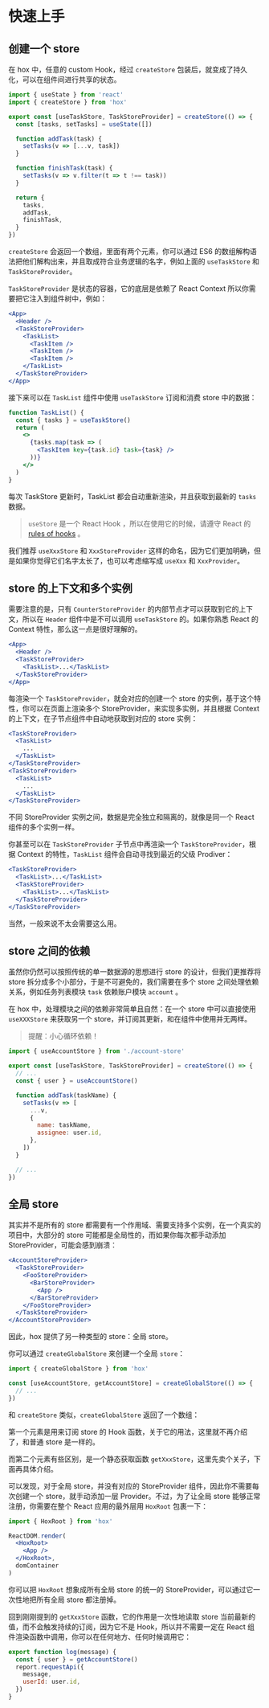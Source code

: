 # 快速上手

<code src="../demos/demo1.tsx"></code>

## 创建一个 store

在 hox 中，任意的 custom Hook，经过 `createStore` 包装后，就变成了持久化，可以在组件间进行共享的状态。

```jsx
import { useState } from 'react'
import { createStore } from 'hox'

export const [useTaskStore, TaskStoreProvider] = createStore(() => {
  const [tasks, setTasks] = useState([])

  function addTask(task) {
    setTasks(v => [...v, task])
  }

  function finishTask(task) {
    setTasks(v => v.filter(t => t !== task))
  }

  return {
    tasks,
    addTask,
    finishTask,
  }
})
```

`createStore` 会返回一个数组，里面有两个元素，你可以通过 ES6 的数组解构语法把他们解构出来，并且取成符合业务逻辑的名字，例如上面的 `useTaskStore` 和 `TaskStoreProvider`。

`TaskStoreProvider` 是状态的容器，它的底层是依赖了 React Context 所以你需要把它注入到组件树中，例如：

```jsx
<App>
  <Header />
  <TaskStoreProvider>
    <TaskList>
      <TaskItem />
      <TaskItem />
      <TaskItem />
    </TaskList>
  </TaskStoreProvider>
</App>
```

接下来可以在 `TaskList` 组件中使用 `useTaskStore` 订阅和消费 store 中的数据：

```jsx
function TaskList() {
  const { tasks } = useTaskStore()
  return (
    <>
      {tasks.map(task => (
        <TaskItem key={task.id} task={task} />
      ))}
    </>
  )
}
```

每次 TaskStore 更新时，TaskList 都会自动重新渲染，并且获取到最新的 `tasks` 数据。

> `useStore` 是一个 React Hook ，所以在使用它的时候，请遵守 React 的 [rules of hooks](https://reactjs.org/docs/hooks-rules.html) 。

我们推荐 `useXxxStore` 和 `XxxStoreProvider` 这样的命名，因为它们更加明确，但是如果你觉得它们名字太长了，也可以考虑缩写成 `useXxx` 和 `XxxProvider`。

## store 的上下文和多个实例

需要注意的是，只有 `CounterStoreProvider` 的内部节点才可以获取到它的上下文，所以在 `Header` 组件中是不可以调用 `useTaskStore` 的。如果你熟悉 React 的 Context
特性，那么这一点是很好理解的。

```jsx
<App>
  <Header />
  <TaskStoreProvider>
    <TaskList>...</TaskList>
  </TaskStoreProvider>
</App>
```

每渲染一个 `TaskStoreProvider`，就会对应的创建一个 store 的实例，基于这个特性，你可以在页面上渲染多个 StoreProvider，来实现多实例，并且根据 Context 的上下文，在子节点组件中自动地获取到对应的
store 实例：

```jsx
<TaskStoreProvider>
  <TaskList>
    ...
  </TaskList>
</TaskStoreProvider>
<TaskStoreProvider>
  <TaskList>
    ...
  </TaskList>
</TaskStoreProvider>
```

不同 StoreProvider 实例之间，数据是完全独立和隔离的，就像是同一个 React 组件的多个实例一样。

你甚至可以在 `TaskStoreProvider` 子节点中再渲染一个 `TaskStoreProvider`，根据 Context 的特性，`TaskList` 组件会自动寻找到最近的父级 Prodiver：

```jsx
<TaskStoreProvider>
  <TaskList>...</TaskList>
  <TaskStoreProvider>
    <TaskList>...</TaskList>
  </TaskStoreProvider>
</TaskStoreProvider>
```

当然，一般来说不太会需要这么用。

## store 之间的依赖

虽然你仍然可以按照传统的单一数据源的思想进行 store 的设计，但我们更推荐将 store 拆分成多个小部分，于是不可避免的，我们需要在多个 store 之间处理依赖关系，例如任务列表模块 `task` 依赖账户模块 `account`
。

在 hox 中，处理模块之间的依赖非常简单且自然：在一个 store 中可以直接使用 `useXXXStore` 来获取另一个 store，并订阅其更新，和在组件中使用并无两样。

> 提醒：小心循环依赖！

```jsx
import { useAccountStore } from './account-store'

export const [useTaskStore, TaskStoreProvider] = createStore(() => {
  // ...
  const { user } = useAccountStore()

  function addTask(taskName) {
    setTasks(v => [
      ...v,
      {
        name: taskName,
        assignee: user.id,
      },
    ])
  }

  // ...
})
```

## 全局 store

其实并不是所有的 store 都需要有一个作用域、需要支持多个实例，在一个真实的项目中，大部分的 store 可能都是全局性的，而如果你每次都手动添加 StoreProvider，可能会感到崩溃：

```jsx
<AccountStoreProvider>
  <TaskStoreProvider>
    <FooStoreProvider>
      <BarStoreProvider>
        <App />
      </BarStoreProvider>
    </FooStoreProvider>
  </TaskStoreProvider>
</AccountStoreProvider>
```

因此，hox 提供了另一种类型的 store：全局 store。

你可以通过 `createGlobalStore` 来创建一个全局 `store`：

```js
import { createGlobalStore } from 'hox'

const [useAccountStore, getAccountStore] = createGlobalStore(() => {
  // ...
})
```

和 `createStore` 类似，`createGlobalStore` 返回了一个数组：

第一个元素是用来订阅 store 的 Hook 函数，关于它的用法，这里就不再介绍了，和普通 store 是一样的。

而第二个元素有些区别，是一个静态获取函数 `getXxxStore`，这里先卖个关子，下面再具体介绍。

可以发现，对于全局 store，并没有对应的 StoreProvider 组件，因此你不需要每次创建一个 store，就手动添加一层 Provider。不过，为了让全局 store 能够正常注册，你需要在整个 React 应用的最外层用 `HoxRoot` 包裹一下：

```jsx
import { HoxRoot } from 'hox'

ReactDOM.render(
  <HoxRoot>
    <App />
  </HoxRoot>,
  domContainer
)
```

你可以把 `HoxRoot` 想象成所有全局 store 的统一的 StoreProvider，可以通过它一次性地把所有全局 store 都注册掉。

回到刚刚提到的 `getXxxStore` 函数，它的作用是一次性地读取 store 当前最新的值，而不会触发持续的订阅，因为它不是 Hook，所以并不需要一定在 React 组件渲染函数中调用，你可以在任何地方、任何时候调用它：

```js
export function log(message) {
  const { user } = getAccountStore()
  report.requestApi({
    message,
    userId: user.id,
  })
}
```

